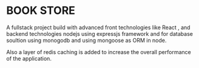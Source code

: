 # BOOK STORE
A fullstack project build with advanced front technologies like React , and backend technologies nodejs using expressjs framework and 
for database soultion using monogodb and using mongoose as ORM in node.

Also a layer of redis caching is added to increase the overall performance of the application.
